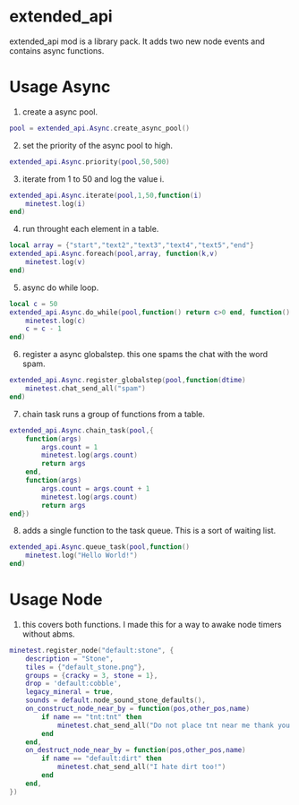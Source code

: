 extended_api
===========

extended_api mod is a library pack.
It adds two new node events and contains async functions.

Usage Async
===========
1. create a async pool.
```lua
pool = extended_api.Async.create_async_pool()
```
2. set the priority of the async pool to high.
```lua
extended_api.Async.priority(pool,50,500)
```
3. iterate from 1 to 50 and log the value i.
```lua
extended_api.Async.iterate(pool,1,50,function(i)
	minetest.log(i)
end)
```
4. run throught each element in a table.
```lua
local array = {"start","text2","text3","text4","text5","end"}
extended_api.Async.foreach(pool,array, function(k,v)
	minetest.log(v)
end)
```
5. async do while loop.
```lua
local c = 50
extended_api.Async.do_while(pool,function() return c>0 end, function()
	minetest.log(c)
	c = c - 1
end)
```
6. register a async globalstep. this one spams the chat with the word spam.
```lua
extended_api.Async.register_globalstep(pool,function(dtime) 
	minetest.chat_send_all("spam")
end)
```
7. chain task runs a group of functions from a table.
```lua
extended_api.Async.chain_task(pool,{
	function(args)
		args.count = 1
		minetest.log(args.count)
		return args
	end,
	function(args)
		args.count = args.count + 1
		minetest.log(args.count)
		return args
end})
```
8. adds a single function to the task queue. This is a sort of waiting list.
```lua
extended_api.Async.queue_task(pool,function() 
	minetest.log("Hello World!")
end)
```
Usage Node
===========
1. this covers both functions. I made this for a way to awake node timers without abms.
```lua
minetest.register_node("default:stone", {
	description = "Stone",
	tiles = {"default_stone.png"},
	groups = {cracky = 3, stone = 1},
	drop = 'default:cobble',
	legacy_mineral = true,
	sounds = default.node_sound_stone_defaults(),
	on_construct_node_near_by = function(pos,other_pos,name)
		if name == "tnt:tnt" then
			minetest.chat_send_all("Do not place tnt near me thank you!")
		end
	end,
	on_destruct_node_near_by = function(pos,other_pos,name)
		if name == "default:dirt" then
			minetest.chat_send_all("I hate dirt too!")
		end
	end,
})
```